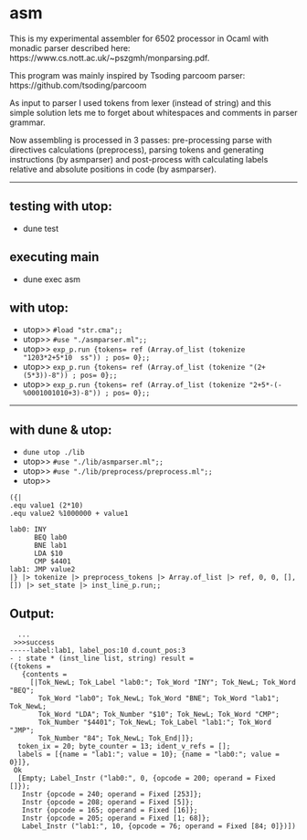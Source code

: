 # asm
<p>This is my experimental assembler for 6502 processor in Ocaml with monadic parser described here: https://www.cs.nott.ac.uk/~pszgmh/monparsing.pdf. </p>
<p>This program was mainly inspired by Tsoding parcoom parser: https://github.com/tsoding/parcoom</p>
<p>
As input to parser I used tokens from lexer (instead of string) and this simple solution lets me to forget about whitespaces and comments in parser grammar.</p>
<p>Now assembling is processed in 3 passes: pre-processing parse with directives calculations (preprocess), parsing tokens and generating instructions (by asmparser) and post-process with calculating labels relative and absolute positions in code (by asmparser). </p>

---------------------
  ## testing with utop:
  * dune test

  ## executing main
  * dune exec asm

  ## with utop:
 * utop>> `#load "str.cma";;`
 * utop>> `#use "./asmparser.ml";;`
 * utop>> `exp_p.run {tokens= ref (Array.of_list (tokenize "1203*2+5*10  ss")) ; pos= 0};;`
 * utop>> `exp_p.run {tokens= ref (Array.of_list (tokenize "(2+(5*3))-8")) ; pos= 0};;`
 * utop>> `exp_p.run {tokens= ref (Array.of_list (tokenize "2+5*-(-%0001001010+3)-8")) ; pos= 0};;`
---------------------
  ## with dune & utop:
 * `dune utop ./lib`
 * utop>> `#use "./lib/asmparser.ml";;`
 * utop>> `#use "./lib/preprocess/preprocess.ml";;`
 * utop>> 
```
({|
.equ value1 (2*10)
.equ value2 %1000000 + value1

lab0: INY
      BEQ lab0
      BNE lab1
      LDA $10
      CMP $4401
lab1: JMP value2
|} |> tokenize |> preprocess_tokens |> Array.of_list |> ref, 0, 0, [], []) |> set_state |> inst_line_p.run;;
```

## Output:
```
  ...
 >>>success
-----label:lab1, label_pos:10 d.count_pos:3
- : state * (inst_line list, string) result =
({tokens =
   {contents =
     [|Tok_NewL; Tok_Label "lab0:"; Tok_Word "INY"; Tok_NewL; Tok_Word "BEQ";
       Tok_Word "lab0"; Tok_NewL; Tok_Word "BNE"; Tok_Word "lab1"; Tok_NewL;
       Tok_Word "LDA"; Tok_Number "$10"; Tok_NewL; Tok_Word "CMP";
       Tok_Number "$4401"; Tok_NewL; Tok_Label "lab1:"; Tok_Word "JMP";
       Tok_Number "84"; Tok_NewL; Tok_End|]};
  token_ix = 20; byte_counter = 13; ident_v_refs = [];
  labels = [{name = "lab1:"; value = 10}; {name = "lab0:"; value = 0}]},
 Ok
  [Empty; Label_Instr ("lab0:", 0, {opcode = 200; operand = Fixed []});
   Instr {opcode = 240; operand = Fixed [253]};
   Instr {opcode = 208; operand = Fixed [5]};
   Instr {opcode = 165; operand = Fixed [16]};
   Instr {opcode = 205; operand = Fixed [1; 68]};
   Label_Instr ("lab1:", 10, {opcode = 76; operand = Fixed [84; 0]})])
```

